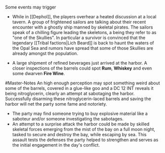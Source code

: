 
Some events may trigger

- While in [[Dephol]], the players overhear a heated discussion at a local tavern. A group of frightened sailors are talking about their recent encounter with a ghostly ship manned by skeletal pirates. The sailors speak of a chilling figure leading the skeletons, a being they refer to as "one of the Skullies". In particular a survivor is convinced that the legendary [[Tribal factions|Lich Beard]] is back to haunt the waters of the Opal Sea and rumors have spread that some of those Skullies are already amongst the population.

- A large shipment of refined beverages just arrived at the harbor. A closer inspections of the barrels could spot **Rum**, **Whiskey** and even some dwarven **Fire Wine**. 

#Master-Notes An high enough perception may spot something weird about some of the barrels, covered in a glue-like goo and a DC 12 INT reveals it being nitroglycerin, clearly an attempt at sabotaging the harbor. Successfully disarming these nitroglycerin-laced barrels and saving the harbor will net the party some fame and notoriety.

- The party may find someone trying to buy explosive material like a saboteur and/or someone investigating the sabotages. 
- An attempt to a surprise attack the harbor could be made by skilled skeletal forces emerging from the mist of the bay on a full moon night, tasked to secure and destroy the bay, while escaping by sea. This assault tests the defenses the party helped to strengthen and serves as the initial engagement in the day's conflict.